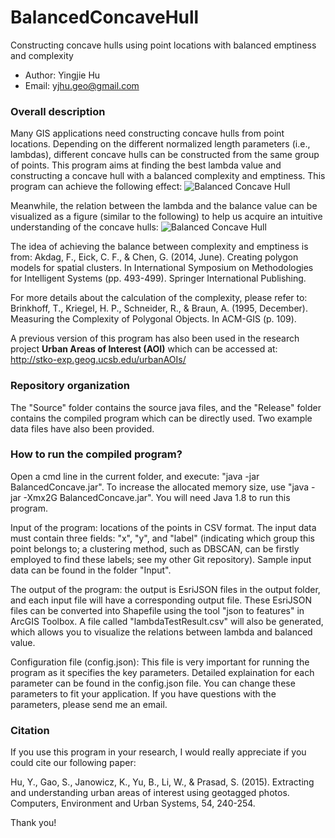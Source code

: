 # BalancedConcaveHull
Constructing concave hulls using point locations with balanced emptiness and complexity


* Author: Yingjie Hu
* Email: yjhu.geo@gmail.com


### Overall description 
Many GIS applications need constructing concave hulls from point locations. Depending on the different normalized length parameters (i.e., lambdas), different concave hulls can be constructed from the same group of points. This program aims at finding the best lambda value and constructing a concave hull with a balanced complexity and emptiness. This program can achieve the following effect:
![Balanced Concave Hull](http://stko-exp.geog.ucsb.edu/urbanAOIs/fig/lambdaPolygonSmall.jpg)

Meanwhile, the relation between the lambda and the balance value can be visualized as a figure (similar to the following) to help us acquire an intuitive understanding of the concave hulls:
![Balanced Concave Hull](http://stko-exp.geog.ucsb.edu/urbanAOIs/fig/lambdaCurveSmall.jpg)

The idea of achieving the balance between complexity and emptiness is from:
  Akdag, F., Eick, C. F., & Chen, G. (2014, June). Creating polygon models for spatial clusters. In   International Symposium on Methodologies for Intelligent Systems (pp. 493-499). Springer International   Publishing. 

For more details about the calculation of the complexity, please refer to:
  Brinkhoff, T., Kriegel, H. P., Schneider, R., & Braun, A. (1995, December). Measuring the Complexity of   Polygonal Objects. In ACM-GIS (p. 109).

A previous version of this program has also been used in the research project **Urban Areas of Interest (AOI)** which can be accessed at: http://stko-exp.geog.ucsb.edu/urbanAOIs/


### Repository organization
The "Source" folder contains the source java files, and the "Release" folder contains the compiled program which can be directly used. Two example data files have also been provided.

### How to run the compiled program?
Open a cmd line in the current folder, and execute: "java -jar BalancedConcave.jar". To  increase the allocated memory size, use "java -jar -Xmx2G BalancedConcave.jar". You will need Java 1.8 to run this program.

Input of the program: locations of the points in CSV format. The input data must contain three fields: "x", "y", and "label" (indicating which group this point belongs to; a clustering method, such as DBSCAN, can be firstly employed to find these labels; see my other Git repository). Sample input data can be found in the folder "Input".

The output of the program: the output is EsriJSON files in the output folder, and each input file will have a corresponding output file. These EsriJSON files can be converted into Shapefile using the tool "json to features" in ArcGIS Toolbox. A file called "lambdaTestResult.csv" will also be generated, which allows you to visualize the relations between lambda and balanced value.

Configuration file (config.json): This file is very important for running the program as it specifies the key parameters. Detailed explaination for each parameter can be found in the config.json file. You can change these parameters to fit your application. If you have questions with the parameters, please send me an email.



### Citation
If you use this program in your research, I would really appreciate if you could cite our following paper:

Hu, Y., Gao, S., Janowicz, K., Yu, B., Li, W., & Prasad, S. (2015). Extracting and understanding urban areas of interest using geotagged photos. Computers, Environment and Urban Systems, 54, 240-254.

Thank you!




